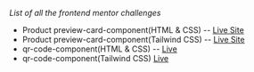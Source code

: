 *List of all the frontend mentor challenges*
- Product preview-card-component(HTML & CSS) -- [Live Site](https://frontend-mentor-challenges-sooty.vercel.app/product-preview-card-component-main/index.html)
- Product preview-card-component(Tailwind CSS) -- [Live Site](https://frontend-mentor-challenges-sooty.vercel.app/product-preview-card-component-tailwind/index.html)
- qr-code-component(HTML & CSS) -- [Live](https://frontend-mentor-challenges-sooty.vercel.app/qr-code-component/index.html)
- qr-code-component(Tailwind CSS) [Live](https://frontend-mentor-challenges-sooty.vercel.app/qr-code-component-tailwind/index.html)